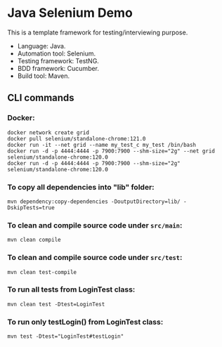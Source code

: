  # Java Selenium Demo
 This is a template framework for testing/interviewing purpose.
- Language: Java.
- Automation tool: Selenium.
- Testing framework: TestNG.
- BDD framework: Cucumber.
- Build tool: Maven.

## CLI commands
### Docker:
```
docker network create grid
docker pull selenium/standalone-chrome:121.0
docker run -it --net grid --name my_test_c my_test /bin/bash
docker run -d -p 4444:4444 -p 7900:7900 --shm-size="2g" --net grid selenium/standalone-chrome:120.0
docker run -d -p 4444:4444 -p 7900:7900 --shm-size="2g" selenium/standalone-chrome:120.0
```

### To copy all dependencies into "lib" folder:
```
mvn dependency:copy-dependencies -DoutputDirectory=lib/ -DskipTests=true
```

### To clean and compile source code under `src/main`:
```
mvn clean compile
```

### To clean and compile source code under `src/test`:
```
mvn clean test-compile
```

### To run all tests from LoginTest class:
```
mvn clean test -Dtest=LoginTest
```

### To run only testLogin() from LoginTest class:
```
mvn test -Dtest="LoginTest#testLogin"
```
